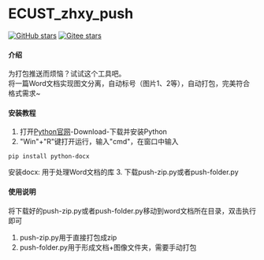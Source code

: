 # ECUST_zhxy_push
<a href='https://github.com/chinazyq123/ecust_zhxy_push'><img alt="GitHub stars" src="https://img.shields.io/github/stars/chinazyq123/ecust_zhxy_push?logo=github"></a>
[![Gitee stars](https://gitee.com/chinazyq/ecust_zhxy_push/badge/star.svg?theme=dark)](https://gitee.com/chinazyq/ecust_zhxy_push)  
#### 介绍
为打包推送而烦恼？试试这个工具吧。  
将一篇Word文档实现图文分离，自动标号（图片1、2等），自动打包，完美符合格式需求~

#### 安装教程

1.  打开[Python官网](https://www.python.org/)-Download-下载并安装Python
2.  "Win"+"R"键打开运行，输入"cmd"，在窗口中输入

```
pip install python-docx

```
安装docx: 用于处理Word文档的库
3.  下载push-zip.py或者push-folder.py

#### 使用说明

将下载好的push-zip.py或者push-folder.py移动到word文档所在目录，双击执行即可  
1. push-zip.py用于直接打包成zip
2. push-folder.py用于形成文档+图像文件夹，需要手动打包
